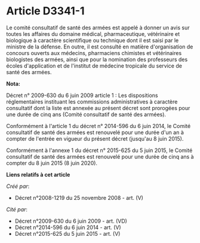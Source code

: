 # Article D3341-1

Le comité consultatif de santé des armées est appelé à donner un avis sur toutes les affaires du domaine médical,
pharmaceutique, vétérinaire et biologique à caractère scientifique ou technique dont il est saisi par le ministre de la
défense. En outre, il est consulté en matière d'organisation de concours ouverts aux médecins, pharmaciens chimistes et
vétérinaires biologistes des armées, ainsi que pour la nomination des professeurs des écoles d'application et de l'institut
de médecine tropicale du service de santé des armées.

**Nota:**

Décret n° 2009-630 du 6 juin 2009 article 1 : Les dispositions réglementaires instituant les commissions administratives à
caractère consultatif dont la liste est annexée au présent décret sont prorogées pour une durée de cinq ans (Comité
consultatif de santé des armées).

Conformément à l'article 1 du décret n° 2014-596 du 6 juin 2014, le Comité consultatif de santé des armées est renouvelé pour
une durée d'un an à compter de l'entrée en vigueur du présent décret (jusqu'au 8 juin 2015).

Conformément à l'annexe 1 du décret n° 2015-625 du 5 juin 2015, le Comité consultatif de santé des armées est renouvelé pour
une durée de cinq ans à compter du 8 juin 2015 (8 juin 2020).

**Liens relatifs à cet article**

_Créé par_:

  - Décret n°2008-1219 du 25 novembre 2008 - art. (V)

_Cité par_:

  - Décret n°2009-630 du 6 juin 2009 - art. (VD)
  - Décret n°2014-596 du 6 juin 2014 - art. (V)
  - Décret n°2015-625 du 5 juin 2015 - art. (V)
